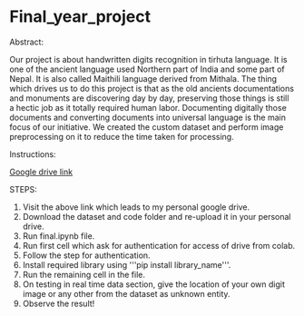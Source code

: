 # Final_year_project

Abstract:

Our project is about handwritten digits recognition in tirhuta language. It is one of the ancient language used Northern part of India and some part of Nepal. It is also called Maithili language derived from Mithala.
The thing which drives us to do this project is that as the old ancients documentations and monuments are discovering day by day, preserving those things is still a hectic job as it totally required human labor. Documenting digitally those documents and converting documents into universal language is the main focus of our initiative. We created the custom dataset and perform image preprocessing on it to reduce the time taken for processing.

Instructions:

[Google drive link](https://drive.google.com/drive/folders/144DoVFQwdNhn9uJThEndDmFW8FqfOG7l?usp=sharing)


STEPS:
1) Visit the above link which leads to my personal google drive.
2) Download the dataset and code folder and re-upload it in your personal drive.
3) Run final.ipynb file.
4) Run first cell which ask for authentication for access of drive from colab.
5) Follow the step for authentication.
6) Install required library using '''pip install library_name'''.
7) Run the remaining cell in the file.
8) On testing in real time data section, give the location of your own digit image or any other from the dataset as unknown entity.
9) Observe the result!
